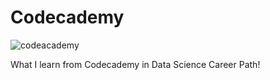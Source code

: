 # Codecademy

![codeacademy](https://user-images.githubusercontent.com/65242973/91044640-cfb07e80-e63f-11ea-9c6f-70987f8c8c0d.png)

What I learn from Codecademy in Data Science Career Path!


